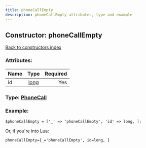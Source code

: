 ```yaml
---
title: phoneCallEmpty
description: phoneCallEmpty attributes, type and example
---
```

## Constructor: phoneCallEmpty  
[Back to constructors index](index.md)



### Attributes:

| Name     |    Type       | Required |
|----------|:-------------:|---------:|
|id|[long](../types/long.md) | Yes|



### Type: [PhoneCall](../types/PhoneCall.md)


### Example:

```
$phoneCallEmpty = ['_' => 'phoneCallEmpty', 'id' => long, ];
```  

Or, if you're into Lua:  


```
phoneCallEmpty={_='phoneCallEmpty', id=long, }

```


